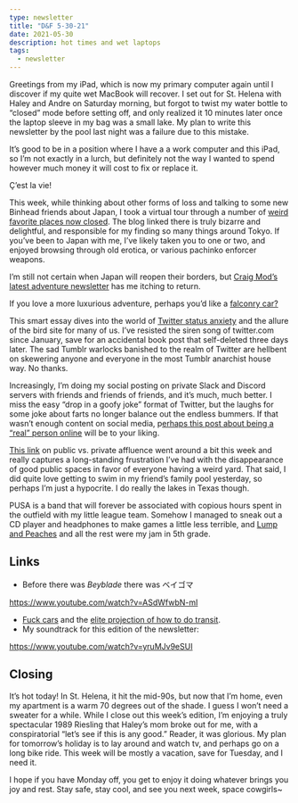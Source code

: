 ```yaml
---
type: newsletter
title: "D&F 5-30-21"
date: 2021-05-30
description: hot times and wet laptops
tags:
  - newsletter
---
```


Greetings from my iPad, which is now my primary computer again until I discover if my quite wet MacBook will recover. I set out for St. Helena with Haley and Andre on Saturday morning, but forgot to twist my water bottle to “closed” mode before setting off, and only realized it 10 minutes later once the laptop sleeve in my bag was a small lake. My plan to write this newsletter by the pool last night was a failure due to this mistake. 

It’s good to be in a position where I have a a work computer and this iPad, so I’m not exactly in a lurch, but definitely not the way I wanted to spend however much money it will cost to fix or replace it.

Ç’est la vie!

This week, while thinking about other forms of loss and talking to some new Binhead friends about Japan, I took a virtual tour through a number of [weird favorite places now closed](https://www.hellodamage.net/tokyo-tour-guide-2/). The blog linked there is truly bizarre and delightful, and responsible for my finding so many things around Tokyo. If you’ve been to Japan with me, I’ve likely taken you to one or two, and enjoyed browsing through old erotica, or various pachinko enforcer weapons.

I’m still not certain when Japan will reopen their borders, but [Craig Mod’s latest adventure newsletter](https://mailbot2000.craigmod.com/h/r/B752ACDB12240E7B2540EF23F30FEDED) has me itching to return.

If you love a more luxurious adventure, perhaps you’d like a [falconry car?](https://www.motor1.com/news/145934/bentley-bentayga-falconry-mulliner-edition/)

This smart essay dives into the world of [Twitter status anxiety](https://noahpinion.substack.com/p/status-anxiety-as-a-service) and the allure of the bird site for many of us. I’ve resisted the siren song of twitter.com since January, save for an accidental book post that self-deleted three days later. The sad Tumblr warlocks banished to the realm of Twitter are hellbent on skewering anyone and everyone in the most Tumblr anarchist house way. No thanks.

Increasingly, I’m doing my social posting on private Slack and Discord servers with friends and friends of friends, and it’s much, much better. I miss the easy “drop in a goofy joke” format of Twitter, but the laughs for some joke about farts no longer balance out the endless bummers. If that wasn’t enough content on social media, p[erhaps this post about being a “real” person online](https://genyeet.substack.com/p/against-being-a-real-person-online) will be to your liking.

[This link](https://earthbound.report/2021/04/08/every-child-on-their-own-trampoline/) on public vs. private affluence went around a bit this week and really captures a long-standing frustration I’ve had with the disappearance of good public spaces in favor of everyone having a weird yard. That said, I did quite love getting to swim in my friend’s family pool yesterday, so perhaps I’m just a hypocrite. I do really the lakes in Texas though.

PUSA is a band that will forever be associated with copious hours spent in the outfield with my little league team. Somehow I managed to sneak out a CD player and headphones to make games a little less terrible, and [Lump and Peaches](https://tedium.co/2018/11/29/presidents-of-the-united-states-of-america-band-history/) and all the rest were my jam in 5th grade.

## Links

- Before there was _Beyblade_ there was ベイゴマ

https://www.youtube.com/watch?v=ASdWfwbN-mI

- [Fuck cars](https://theweek.com/articles/845442/against-car-supremacy) and the [elite projection of how to do transit](https://humantransit.org/2017/07/the-dangers-of-elite-projection.html). 
- My soundtrack for this edition of the newsletter:

https://www.youtube.com/watch?v=yruMJv9eSUI

## Closing

It’s hot today! In St. Helena, it hit the mid-90s, but now that I’m home, even my apartment is a warm 70 degrees out of the shade. I guess I won’t need a sweater for a while. While I close out this week’s edition, I’m enjoying a truly spectacular 1989 Riesling that Haley’s mom broke out for me, with a conspiratorial “let’s see if this is any good.” Reader, it was glorious. My plan for tomorrow’s holiday is to lay around and watch tv, and perhaps go on a long bike ride. This week will be mostly a vacation, save for Tuesday, and I need it.

I hope if you have Monday off, you get to enjoy it doing whatever brings you joy and rest. Stay safe, stay cool, and see you next week, space cowgirls~
